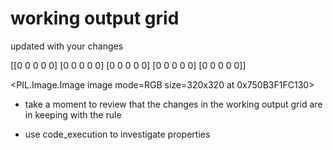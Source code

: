 # working output grid

updated with your changes

[[0 0 0 0 0]
 [0 0 0 0 0]
 [0 0 0 0 0]
 [0 0 0 0 0]
 [0 0 0 0 0]]


<PIL.Image.Image image mode=RGB size=320x320 at 0x750B3F1FC130>


- take a moment to review that the changes in the working output grid are in keeping with the rule

- use code_execution to investigate properties
